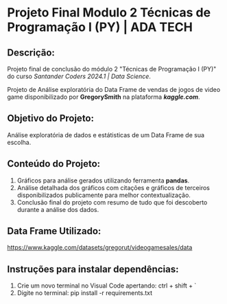 # Projeto Final Modulo 2 Técnicas de Programação I (PY) | ADA TECH

## Descrição:
Projeto final de conclusão do módulo 2 "Técnicas de Programação I (PY)"
do curso *Santander Coders 2024.1 | Data Science*.

Projeto de Análise exploratória do Data Frame de vendas de jogos de video game
disponibilizado por **GregorySmith** na plataforma ***kaggle.com***.

## Objetivo do Projeto:
Análise exploratória de dados e estátisticas de um Data Frame de sua escolha. 

## Conteúdo do Projeto:
1) Gráficos para análise gerados utilizando ferramenta **pandas**.
2) Análise detalhada dos gráficos com citações e gráficos de terceiros disponibilizados publicamente para melhor contextualização.
3) Conclusão final do projeto com resumo de tudo que foi descoberto durante a análise dos dados.

## Data Frame Utilizado:
https://www.kaggle.com/datasets/gregorut/videogamesales/data

## Instruções para instalar dependências:

1) Crie um novo terminal no Visual Code apertando: ctrl + shift + `
2) Digite no terminal: pip install -r requirements.txt
